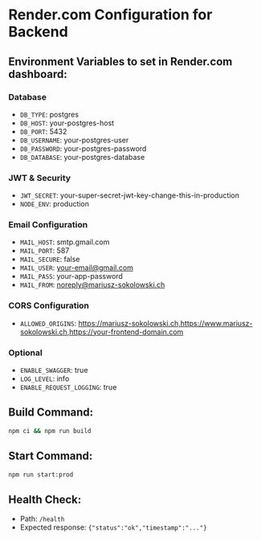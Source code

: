 # Render.com Configuration for Backend

## Environment Variables to set in Render.com dashboard:

### Database
- `DB_TYPE`: postgres
- `DB_HOST`: your-postgres-host
- `DB_PORT`: 5432
- `DB_USERNAME`: your-postgres-user
- `DB_PASSWORD`: your-postgres-password
- `DB_DATABASE`: your-postgres-database

### JWT & Security
- `JWT_SECRET`: your-super-secret-jwt-key-change-this-in-production
- `NODE_ENV`: production

### Email Configuration
- `MAIL_HOST`: smtp.gmail.com
- `MAIL_PORT`: 587
- `MAIL_SECURE`: false
- `MAIL_USER`: your-email@gmail.com
- `MAIL_PASS`: your-app-password
- `MAIL_FROM`: noreply@mariusz-sokolowski.ch

### CORS Configuration
- `ALLOWED_ORIGINS`: https://mariusz-sokolowski.ch,https://www.mariusz-sokolowski.ch,https://your-frontend-domain.com

### Optional
- `ENABLE_SWAGGER`: true
- `LOG_LEVEL`: info
- `ENABLE_REQUEST_LOGGING`: true

## Build Command:
```bash
npm ci && npm run build
```

## Start Command:
```bash
npm run start:prod
```

## Health Check:
- Path: `/health`
- Expected response: `{"status":"ok","timestamp":"..."}`
